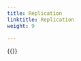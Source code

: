 ```yaml
---
title: Replication
linktitle: Replication
weight: 9

--- 
```

{{<include  file="content/v2/getting-started/uninstallation/helm/module/replication.md" >}}
